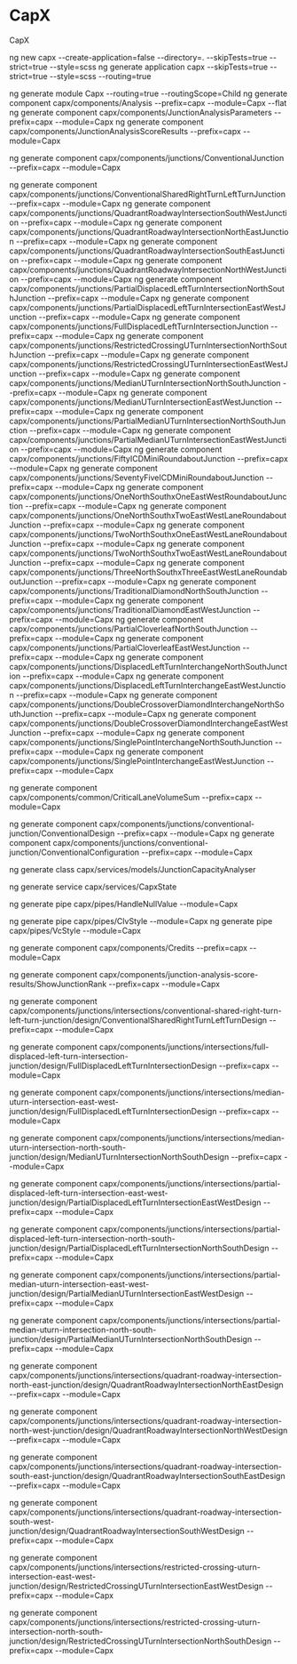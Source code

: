 # CapX
CapX


ng new capx --create-application=false --directory=. --skipTests=true --strict=true --style=scss 
ng generate application capx --skipTests=true --strict=true --style=scss --routing=true 

ng generate module Capx --routing=true --routingScope=Child 
ng generate component capx/components/Analysis --prefix=capx --module=Capx --flat
ng generate component capx/components/JunctionAnalysisParameters --prefix=capx --module=Capx
ng generate component capx/components/JunctionAnalysisScoreResults --prefix=capx --module=Capx

ng generate component capx/components/junctions/ConventionalJunction  --prefix=capx --module=Capx

ng generate component capx/components/junctions/ConventionalSharedRightTurnLeftTurnJunction  --prefix=capx --module=Capx
ng generate component capx/components/junctions/QuadrantRoadwayIntersectionSouthWestJunction  --prefix=capx --module=Capx
ng generate component capx/components/junctions/QuadrantRoadwayIntersectionNorthEastJunction  --prefix=capx --module=Capx
ng generate component capx/components/junctions/QuadrantRoadwayIntersectionSouthEastJunction  --prefix=capx --module=Capx
ng generate component capx/components/junctions/QuadrantRoadwayIntersectionNorthWestJunction  --prefix=capx --module=Capx
ng generate component capx/components/junctions/PartialDisplacedLeftTurnIntersectionNorthSouthJunction  --prefix=capx --module=Capx
ng generate component capx/components/junctions/PartialDisplacedLeftTurnIntersectionEastWestJunction  --prefix=capx --module=Capx
ng generate component capx/components/junctions/FullDisplacedLeftTurnIntersectionJunction  --prefix=capx --module=Capx
ng generate component capx/components/junctions/RestrictedCrossingUTurnIntersectionNorthSouthJunction  --prefix=capx --module=Capx
ng generate component capx/components/junctions/RestrictedCrossingUTurnIntersectionEastWestJunction  --prefix=capx --module=Capx
ng generate component capx/components/junctions/MedianUTurnIntersectionNorthSouthJunction  --prefix=capx --module=Capx
ng generate component capx/components/junctions/MedianUTurnIntersectionEastWestJunction  --prefix=capx --module=Capx
ng generate component capx/components/junctions/PartialMedianUTurnIntersectionNorthSouthJunction  --prefix=capx --module=Capx
ng generate component capx/components/junctions/PartialMedianUTurnIntersectionEastWestJunction  --prefix=capx --module=Capx
ng generate component capx/components/junctions/FiftyICDMiniRoundaboutJunction  --prefix=capx --module=Capx
ng generate component capx/components/junctions/SeventyFiveICDMiniRoundaboutJunction  --prefix=capx --module=Capx
ng generate component capx/components/junctions/OneNorthSouthxOneEastWestRoundaboutJunction  --prefix=capx --module=Capx
ng generate component capx/components/junctions/OneNorthSouthxTwoEastWestLaneRoundaboutJunction  --prefix=capx --module=Capx
ng generate component capx/components/junctions/TwoNorthSouthxOneEastWestLaneRoundaboutJunction  --prefix=capx --module=Capx
ng generate component capx/components/junctions/TwoNorthSouthxTwoEastWestLaneRoundaboutJunction  --prefix=capx --module=Capx
ng generate component capx/components/junctions/ThreeNorthSouthxThreeEastWestLaneRoundaboutJunction  --prefix=capx --module=Capx
ng generate component capx/components/junctions/TraditionalDiamondNorthSouthJunction  --prefix=capx --module=Capx
ng generate component capx/components/junctions/TraditionalDiamondEastWestJunction  --prefix=capx --module=Capx
ng generate component capx/components/junctions/PartialCloverleafNorthSouthJunction  --prefix=capx --module=Capx
ng generate component capx/components/junctions/PartialCloverleafEastWestJunction  --prefix=capx --module=Capx
ng generate component capx/components/junctions/DisplacedLeftTurnInterchangeNorthSouthJunction  --prefix=capx --module=Capx
ng generate component capx/components/junctions/DisplacedLeftTurnInterchangeEastWestJunction  --prefix=capx --module=Capx
ng generate component capx/components/junctions/DoubleCrossoverDiamondInterchangeNorthSouthJunction  --prefix=capx --module=Capx
ng generate component capx/components/junctions/DoubleCrossoverDiamondInterchangeEastWestJunction  --prefix=capx --module=Capx
ng generate component capx/components/junctions/SinglePointInterchangeNorthSouthJunction  --prefix=capx --module=Capx
ng generate component capx/components/junctions/SinglePointInterchangeEastWestJunction  --prefix=capx --module=Capx



ng generate component capx/components/common/CriticalLaneVolumeSum --prefix=capx --module=Capx



ng generate component capx/components/junctions/conventional-junction/ConventionalDesign --prefix=capx --module=Capx
ng generate component capx/components/junctions/conventional-junction/ConventionalConfiguration  --prefix=capx --module=Capx


ng generate class capx/services/models/JunctionCapacityAnalyser

ng generate service capx/services/CapxState 

ng generate pipe capx/pipes/HandleNullValue --module=Capx


ng generate pipe capx/pipes/ClvStyle --module=Capx
ng generate pipe capx/pipes/VcStyle --module=Capx

ng generate component capx/components/Credits  --prefix=capx --module=Capx


ng generate component capx/components/junction-analysis-score-results/ShowJunctionRank --prefix=capx --module=Capx


ng generate component capx/components/junctions/intersections/conventional-shared-right-turn-left-turn-junction/design/ConventionalSharedRightTurnLeftTurnDesign --prefix=capx --module=Capx

ng generate component capx/components/junctions/intersections/full-displaced-left-turn-intersection-junction/design/FullDisplacedLeftTurnIntersectionDesign --prefix=capx --module=Capx

ng generate component capx/components/junctions/intersections/median-uturn-intersection-east-west-junction/design/FullDisplacedLeftTurnIntersectionDesign --prefix=capx --module=Capx

ng generate component capx/components/junctions/intersections/median-uturn-intersection-north-south-junction/design/MedianUTurnIntersectionNorthSouthDesign --prefix=capx --module=Capx

ng generate component capx/components/junctions/intersections/partial-displaced-left-turn-intersection-east-west-junction/design/PartialDisplacedLeftTurnIntersectionEastWestDesign --prefix=capx --module=Capx

ng generate component capx/components/junctions/intersections/partial-displaced-left-turn-intersection-north-south-junction/design/PartialDisplacedLeftTurnIntersectionNorthSouthDesign --prefix=capx --module=Capx


ng generate component capx/components/junctions/intersections/partial-median-uturn-intersection-east-west-junction/design/PartialMedianUTurnIntersectionEastWestDesign --prefix=capx --module=Capx

ng generate component capx/components/junctions/intersections/partial-median-uturn-intersection-north-south-junction/design/PartialMedianUTurnIntersectionNorthSouthDesign --prefix=capx --module=Capx

ng generate component capx/components/junctions/intersections/quadrant-roadway-intersection-north-east-junction/design/QuadrantRoadwayIntersectionNorthEastDesign --prefix=capx --module=Capx

ng generate component capx/components/junctions/intersections/quadrant-roadway-intersection-north-west-junction/design/QuadrantRoadwayIntersectionNorthWestDesign --prefix=capx --module=Capx


ng generate component capx/components/junctions/intersections/quadrant-roadway-intersection-south-east-junction/design/QuadrantRoadwayIntersectionSouthEastDesign --prefix=capx --module=Capx

ng generate component capx/components/junctions/intersections/quadrant-roadway-intersection-south-west-junction/design/QuadrantRoadwayIntersectionSouthWestDesign --prefix=capx --module=Capx


ng generate component capx/components/junctions/intersections/restricted-crossing-uturn-intersection-east-west-junction/design/RestrictedCrossingUTurnIntersectionEastWestDesign --prefix=capx --module=Capx

ng generate component capx/components/junctions/intersections/restricted-crossing-uturn-intersection-north-south-junction/design/RestrictedCrossingUTurnIntersectionNorthSouthDesign --prefix=capx --module=Capx
